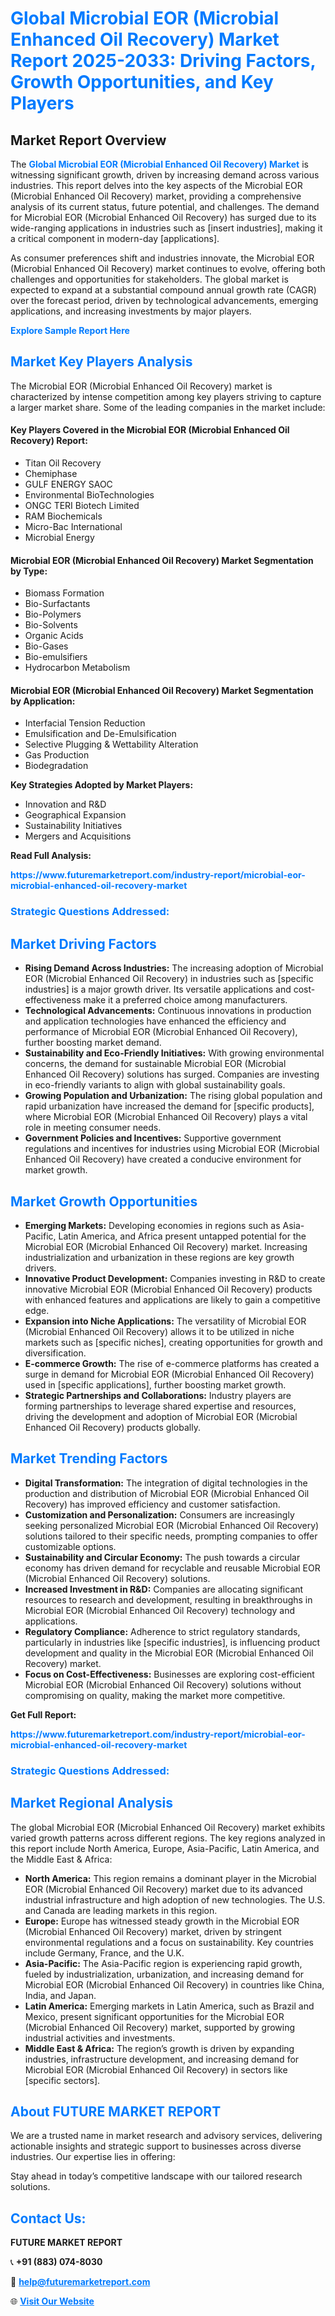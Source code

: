 <h1 style="color: #007BFF;">Global Microbial EOR (Microbial Enhanced Oil Recovery) Market Report 2025-2033: Driving Factors, Growth Opportunities, and Key Players</h1>

<section id="overview">
<h2>Market Report Overview</h2>
<p>The <a href="https://www.futuremarketreport.com/industry-report/microbial-eor-microbial-enhanced-oil-recovery-market" style="color: #007BFF; text-decoration: none;"><strong>Global Microbial EOR (Microbial Enhanced Oil Recovery) Market</strong></a> is witnessing significant growth, driven by increasing demand across various industries. This report delves into the key aspects of the Microbial EOR (Microbial Enhanced Oil Recovery) market, providing a comprehensive analysis of its current status, future potential, and challenges. The demand for Microbial EOR (Microbial Enhanced Oil Recovery) has surged due to its wide-ranging applications in industries such as [insert industries], making it a critical component in modern-day [applications].</p>
<p>As consumer preferences shift and industries innovate, the Microbial EOR (Microbial Enhanced Oil Recovery) market continues to evolve, offering both challenges and opportunities for stakeholders. The global market is expected to expand at a substantial compound annual growth rate (CAGR) over the forecast period, driven by technological advancements, emerging applications, and increasing investments by major players.</p>
</section>

<section id="overview">
<p><a href="https://www.futuremarketreport.com/request-sample/reportId=64305" style="color: #007BFF; text-decoration: none;"><strong>Explore Sample Report Here</strong></a></p>
</section>

<section id="key-players">
<h2 style="color: #007BFF;">Market Key Players Analysis</h2>
<p>The Microbial EOR (Microbial Enhanced Oil Recovery) market is characterized by intense competition among key players striving to capture a larger market share. Some of the leading companies in the market include:</p>
<h4>Key Players Covered in the Microbial EOR (Microbial Enhanced Oil Recovery) Report:</h4>
<ul><li>Titan Oil Recovery</li><li>Chemiphase</li><li>GULF ENERGY SAOC</li><li>Environmental BioTechnologies</li><li>ONGC TERI Biotech Limited</li><li>RAM Biochemicals</li><li>Micro-Bac International</li><li>Microbial Energy</li></ul>
<h4>Microbial EOR (Microbial Enhanced Oil Recovery) Market Segmentation by Type:</h4>
<ul><li>Biomass Formation</li><li>Bio-Surfactants</li><li>Bio-Polymers</li><li>Bio-Solvents</li><li>Organic Acids</li><li>Bio-Gases</li><li>Bio-emulsifiers</li><li>Hydrocarbon Metabolism</li></ul>

<h4>Microbial EOR (Microbial Enhanced Oil Recovery) Market Segmentation by Application:</h4>
<ul><li>Interfacial Tension Reduction</li><li>Emulsification and De-Emulsification</li><li>Selective Plugging &amp; Wettability Alteration</li><li>Gas Production</li><li>Biodegradation</li></ul>
<p><strong>Key Strategies Adopted by Market Players:</strong></p>
<ul>
<li>Innovation and R&D</li>
<li>Geographical Expansion</li>
<li>Sustainability Initiatives</li>
<li>Mergers and Acquisitions</li>
</ul>
</section>

<section>
<p><strong>Read Full Analysis: </strong></p><a href="https://www.futuremarketreport.com/industry-report/microbial-eor-microbial-enhanced-oil-recovery-market" style="color: #007BFF; text-decoration: none;"><strong>https://www.futuremarketreport.com/industry-report/microbial-eor-microbial-enhanced-oil-recovery-market</strong></a>
<h3 style="color: #007BFF;">Strategic Questions Addressed:</h3>
</section>

<section id="driving-factors">
<h2 style="color: #007BFF;">Market Driving Factors</h2>
<ul>
<li><strong>Rising Demand Across Industries:</strong> The increasing adoption of Microbial EOR (Microbial Enhanced Oil Recovery) in industries such as [specific industries] is a major growth driver. Its versatile applications and cost-effectiveness make it a preferred choice among manufacturers.</li>
<li><strong>Technological Advancements:</strong> Continuous innovations in production and application technologies have enhanced the efficiency and performance of Microbial EOR (Microbial Enhanced Oil Recovery), further boosting market demand.</li>
<li><strong>Sustainability and Eco-Friendly Initiatives:</strong> With growing environmental concerns, the demand for sustainable Microbial EOR (Microbial Enhanced Oil Recovery) solutions has surged. Companies are investing in eco-friendly variants to align with global sustainability goals.</li>
<li><strong>Growing Population and Urbanization:</strong> The rising global population and rapid urbanization have increased the demand for [specific products], where Microbial EOR (Microbial Enhanced Oil Recovery) plays a vital role in meeting consumer needs.</li>
<li><strong>Government Policies and Incentives:</strong> Supportive government regulations and incentives for industries using Microbial EOR (Microbial Enhanced Oil Recovery) have created a conducive environment for market growth.</li>
</ul>
</section>

<section id="growth-opportunities">
<h2 style="color: #007BFF;">Market Growth Opportunities</h2>
<ul>
<li><strong>Emerging Markets:</strong> Developing economies in regions such as Asia-Pacific, Latin America, and Africa present untapped potential for the Microbial EOR (Microbial Enhanced Oil Recovery) market. Increasing industrialization and urbanization in these regions are key growth drivers.</li>
<li><strong>Innovative Product Development:</strong> Companies investing in R&D to create innovative Microbial EOR (Microbial Enhanced Oil Recovery) products with enhanced features and applications are likely to gain a competitive edge.</li>
<li><strong>Expansion into Niche Applications:</strong> The versatility of Microbial EOR (Microbial Enhanced Oil Recovery) allows it to be utilized in niche markets such as [specific niches], creating opportunities for growth and diversification.</li>
<li><strong>E-commerce Growth:</strong> The rise of e-commerce platforms has created a surge in demand for Microbial EOR (Microbial Enhanced Oil Recovery) used in [specific applications], further boosting market growth.</li>
<li><strong>Strategic Partnerships and Collaborations:</strong> Industry players are forming partnerships to leverage shared expertise and resources, driving the development and adoption of Microbial EOR (Microbial Enhanced Oil Recovery) products globally.</li>
</ul>
</section>

<section id="trending-factors">
<h2 style="color: #007BFF;">Market Trending Factors</h2>
<ul>
<li><strong>Digital Transformation:</strong> The integration of digital technologies in the production and distribution of Microbial EOR (Microbial Enhanced Oil Recovery) has improved efficiency and customer satisfaction.</li>
<li><strong>Customization and Personalization:</strong> Consumers are increasingly seeking personalized Microbial EOR (Microbial Enhanced Oil Recovery) solutions tailored to their specific needs, prompting companies to offer customizable options.</li>
<li><strong>Sustainability and Circular Economy:</strong> The push towards a circular economy has driven demand for recyclable and reusable Microbial EOR (Microbial Enhanced Oil Recovery) solutions.</li>
<li><strong>Increased Investment in R&D:</strong> Companies are allocating significant resources to research and development, resulting in breakthroughs in Microbial EOR (Microbial Enhanced Oil Recovery) technology and applications.</li>
<li><strong>Regulatory Compliance:</strong> Adherence to strict regulatory standards, particularly in industries like [specific industries], is influencing product development and quality in the Microbial EOR (Microbial Enhanced Oil Recovery) market.</li>
<li><strong>Focus on Cost-Effectiveness:</strong> Businesses are exploring cost-efficient Microbial EOR (Microbial Enhanced Oil Recovery) solutions without compromising on quality, making the market more competitive.</li>
</ul>
</section>

<section>
<p><strong>Get Full Report: </strong></p><a href="https://www.futuremarketreport.com/industry-report/microbial-eor-microbial-enhanced-oil-recovery-market" style="color: #007BFF; text-decoration: none;"><strong>https://www.futuremarketreport.com/industry-report/microbial-eor-microbial-enhanced-oil-recovery-market</strong></a>
<h3 style="color: #007BFF;">Strategic Questions Addressed:</h3>
</section>


<section id="regional-analysis">
<h2 style="color: #007BFF;">Market Regional Analysis</h2>
<p>The global Microbial EOR (Microbial Enhanced Oil Recovery) market exhibits varied growth patterns across different regions. The key regions analyzed in this report include North America, Europe, Asia-Pacific, Latin America, and the Middle East & Africa:</p>
<ul>
<li><strong>North America:</strong> This region remains a dominant player in the Microbial EOR (Microbial Enhanced Oil Recovery) market due to its advanced industrial infrastructure and high adoption of new technologies. The U.S. and Canada are leading markets in this region.</li>
<li><strong>Europe:</strong> Europe has witnessed steady growth in the Microbial EOR (Microbial Enhanced Oil Recovery) market, driven by stringent environmental regulations and a focus on sustainability. Key countries include Germany, France, and the U.K.</li>
<li><strong>Asia-Pacific:</strong> The Asia-Pacific region is experiencing rapid growth, fueled by industrialization, urbanization, and increasing demand for Microbial EOR (Microbial Enhanced Oil Recovery) in countries like China, India, and Japan.</li>
<li><strong>Latin America:</strong> Emerging markets in Latin America, such as Brazil and Mexico, present significant opportunities for the Microbial EOR (Microbial Enhanced Oil Recovery) market, supported by growing industrial activities and investments.</li>
<li><strong>Middle East & Africa:</strong> The region’s growth is driven by expanding industries, infrastructure development, and increasing demand for Microbial EOR (Microbial Enhanced Oil Recovery) in sectors like [specific sectors].</li>
</ul>
</section>

<footer>
<h2 style="color: #007BFF;">About FUTURE MARKET REPORT</h2>
<p>We are a trusted name in market research and advisory services, delivering actionable insights and strategic support to businesses across diverse industries. Our expertise lies in offering:</p>

<p>Stay ahead in today’s competitive landscape with our tailored research solutions.</p>

<h2 style="color: #007BFF;">Contact Us:</h2>
<p><strong>FUTURE MARKET REPORT</strong></p>
<p>📞 <strong>+91 (883) 074-8030</strong></p>
<p>📧 <strong><a href="mailto:help@futuremarketreport.com" style="color: #007BFF;">help@futuremarketreport.com</a></strong></p>
<p>🌐 <strong><a href="https://www.futuremarketreport.com/" style="color: #007BFF;">Visit Our Website</a></strong></p>
</footer>